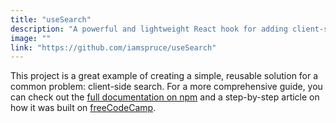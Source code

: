 ```yaml
---
title: "useSearch"
description: "A powerful and lightweight React hook for adding client-side search and filtering to your applications. It's zero-dependency, supports fuzzy search, and makes it simple to search through arrays of data with minimal setup."
image: ""
link: "https://github.com/iamspruce/useSearch"
---
```


This project is a great example of creating a simple, reusable solution for a common problem: client-side search. For a more comprehensive guide, you can check out the [full documentation on npm](https://www.npmjs.com/package/use-search-react) and a step-by-step article on how it was built on [freeCodeCamp](https://www.freecodecamp.org/news/how-to-build-a-reusable-usesearch-hook-in-react/).

